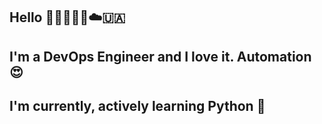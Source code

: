 ## Hello 👋🏻🧑🏻‍💻☁️🇺🇦

## I'm a DevOps Engineer and I love it. Automation 😍

## I'm currently, actively learning Python 🐍
️

